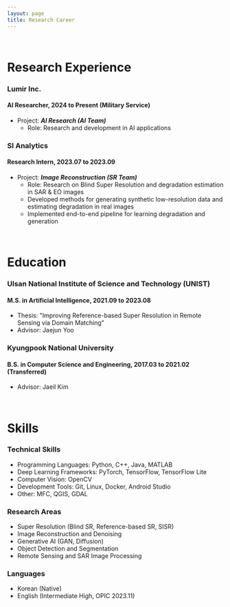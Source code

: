 ```yaml
---
layout: page
title: Research Career
---
```


<br/>

# Research Experience

### Lumir Inc.
#### AI Researcher, 2024 to Present (Military Service)

* Project: _**AI Research (AI Team)**_
  * Role: Research and development in AI applications

### SI Analytics
#### Research Intern, 2023.07 to 2023.09

* Project: _**Image Reconstruction (SR Team)**_
  * Role: Research on Blind Super Resolution and degradation estimation in SAR & EO images
  * Developed methods for generating synthetic low-resolution data and estimating degradation in real images
  * Implemented end-to-end pipeline for learning degradation and generation
<br/>

# Education

### Ulsan National Institute of Science and Technology (UNIST)
#### M.S. in Artificial Intelligence, 2021.09 to 2023.08
* Thesis: "Improving Reference-based Super Resolution in Remote Sensing via Domain Matching"
* Advisor: Jaejun Yoo

### Kyungpook National University
#### B.S. in Computer Science and Engineering, 2017.03 to 2021.02 (Transferred)
* Advisor: Jaeil Kim


<br/>

# Skills

### Technical Skills
* Programming Languages: Python, C++, Java, MATLAB
* Deep Learning Frameworks: PyTorch, TensorFlow, TensorFlow Lite
* Computer Vision: OpenCV
* Development Tools: Git, Linux, Docker, Android Studio
* Other: MFC, QGIS, GDAL

### Research Areas
* Super Resolution (Blind SR, Reference-based SR, SISR)
* Image Reconstruction and Denoising
* Generative AI (GAN, Diffusion)
* Object Detection and Segmentation
* Remote Sensing and SAR Image Processing

### Languages
* Korean (Native)
* English (Intermediate High, OPIC 2023.11)

<br/>

